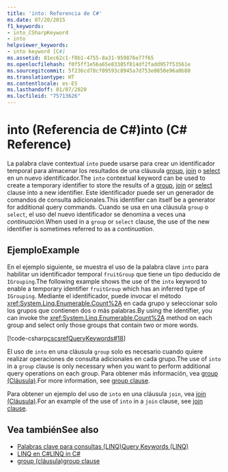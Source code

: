 ```yaml
---
title: 'into: Referencia de C#'
ms.date: 07/20/2015
f1_keywords:
- into_CSharpKeyword
- into
helpviewer_keywords:
- into keyword [C#]
ms.assetid: 81ec62c1-f0b1-4755-8a31-959876e77f65
ms.openlocfilehash: f0f5ff1e56a65e83385f814df2fadd957f53561e
ms.sourcegitcommit: 5f236cd78cf09593c8945a7d753e0850e96a0b80
ms.translationtype: HT
ms.contentlocale: es-ES
ms.lasthandoff: 01/07/2020
ms.locfileid: "75713626"
---
```

# <a name="into-c-reference"></a><span data-ttu-id="e503d-102">into (Referencia de C#)</span><span class="sxs-lookup"><span data-stu-id="e503d-102">into (C# Reference)</span></span>

<span data-ttu-id="e503d-103">La palabra clave contextual `into` puede usarse para crear un identificador temporal para almacenar los resultados de una cláusula [group](group-clause.md), [join](join-clause.md) o [select](select-clause.md) en un nuevo identificador.</span><span class="sxs-lookup"><span data-stu-id="e503d-103">The `into` contextual keyword can be used to create a temporary identifier to store the results of a [group](group-clause.md), [join](join-clause.md) or [select](select-clause.md) clause into a new identifier.</span></span> <span data-ttu-id="e503d-104">Este identificador puede ser un generador de comandos de consulta adicionales.</span><span class="sxs-lookup"><span data-stu-id="e503d-104">This identifier can itself be a generator for additional query commands.</span></span> <span data-ttu-id="e503d-105">Cuando se usa en una cláusula `group` o `select`, el uso del nuevo identificador se denomina a veces una *continuación*.</span><span class="sxs-lookup"><span data-stu-id="e503d-105">When used in a `group` or `select` clause, the use of the new identifier is sometimes referred to as a *continuation*.</span></span>

## <a name="example"></a><span data-ttu-id="e503d-106">Ejemplo</span><span class="sxs-lookup"><span data-stu-id="e503d-106">Example</span></span>

<span data-ttu-id="e503d-107">En el ejemplo siguiente, se muestra el uso de la palabra clave `into` para habilitar un identificador temporal `fruitGroup` que tiene un tipo deducido de `IGrouping`.</span><span class="sxs-lookup"><span data-stu-id="e503d-107">The following example shows the use of the `into` keyword to enable a temporary identifier `fruitGroup` which has an inferred type of `IGrouping`.</span></span> <span data-ttu-id="e503d-108">Mediante el identificador, puede invocar el método <xref:System.Linq.Enumerable.Count%2A> en cada grupo y seleccionar solo los grupos que contienen dos o más palabras.</span><span class="sxs-lookup"><span data-stu-id="e503d-108">By using the identifier, you can invoke the <xref:System.Linq.Enumerable.Count%2A> method on each group and select only those groups that contain two or more words.</span></span>

[!code-csharp[cscsrefQueryKeywords#18](~/samples/snippets/csharp/VS_Snippets_VBCSharp/CsCsrefQueryKeywords/CS/Into.cs#18)]

<span data-ttu-id="e503d-109">El uso de `into` en una cláusula `group` solo es necesario cuando quiere realizar operaciones de consulta adicionales en cada grupo.</span><span class="sxs-lookup"><span data-stu-id="e503d-109">The use of `into` in a `group` clause is only necessary when you want to perform additional query operations on each group.</span></span> <span data-ttu-id="e503d-110">Para obtener más información, vea [group (Cláusula)](group-clause.md).</span><span class="sxs-lookup"><span data-stu-id="e503d-110">For more information, see [group clause](group-clause.md).</span></span>

<span data-ttu-id="e503d-111">Para obtener un ejemplo del uso de `into` en una cláusula `join`, vea [join (Cláusula)](join-clause.md).</span><span class="sxs-lookup"><span data-stu-id="e503d-111">For an example of the use of `into` in a `join` clause, see [join clause](join-clause.md).</span></span>

## <a name="see-also"></a><span data-ttu-id="e503d-112">Vea también</span><span class="sxs-lookup"><span data-stu-id="e503d-112">See also</span></span>

- [<span data-ttu-id="e503d-113">Palabras clave para consultas (LINQ)</span><span class="sxs-lookup"><span data-stu-id="e503d-113">Query Keywords (LINQ)</span></span>](query-keywords.md)
- [<span data-ttu-id="e503d-114">LINQ en C#</span><span class="sxs-lookup"><span data-stu-id="e503d-114">LINQ in C#</span></span>](../../linq/index.md)
- [<span data-ttu-id="e503d-115">group (cláusula)</span><span class="sxs-lookup"><span data-stu-id="e503d-115">group clause</span></span>](group-clause.md)
